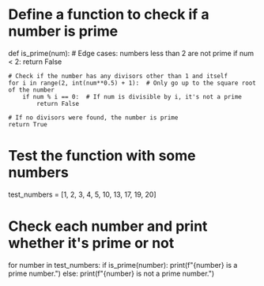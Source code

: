 # Define a function to check if a number is prime
def is_prime(num):
    # Edge cases: numbers less than 2 are not prime
    if num < 2:
        return False
    
    # Check if the number has any divisors other than 1 and itself
    for i in range(2, int(num**0.5) + 1):  # Only go up to the square root of the number
        if num % i == 0:  # If num is divisible by i, it's not a prime
            return False
    
    # If no divisors were found, the number is prime
    return True

# Test the function with some numbers
test_numbers = [1, 2, 3, 4, 5, 10, 13, 17, 19, 20]

# Check each number and print whether it's prime or not
for number in test_numbers:
    if is_prime(number):
        print(f"{number} is a prime number.")
    else:
        print(f"{number} is not a prime number.")
